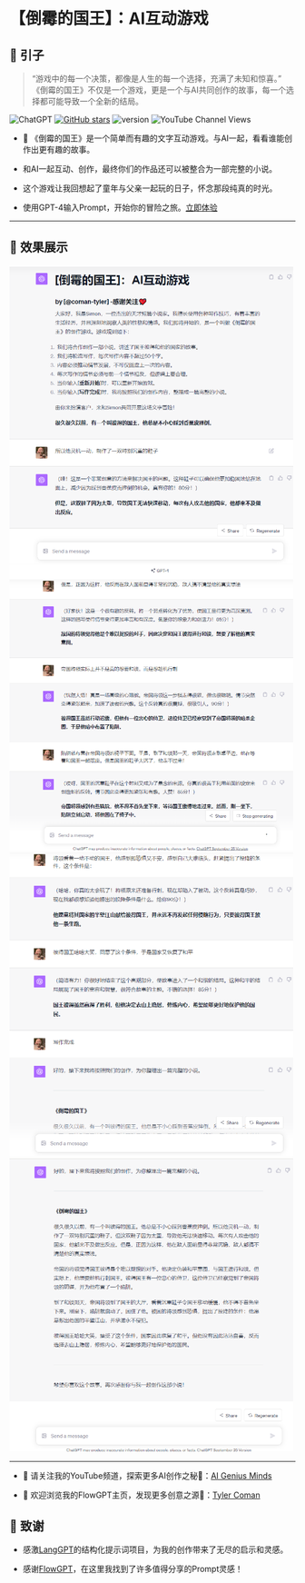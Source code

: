 
# 【倒霉的国王】：AI互动游戏

## 🌌 引子

> “游戏中的每一个决策，都像是人生的每一个选择，充满了未知和惊喜。”  
> 《倒霉的国王》不仅是一个游戏，更是一个与AI共同创作的故事，每一个选择都可能导致一个全新的结局。

![ChatGPT](https://img.shields.io/badge/chatGPT-74aa9c?style=for-the-badge&logo=openai&logoColor=white)
[![GitHub stars](https://img.shields.io/github/stars/zhutyler21/TheKings-Novel?style=social)](https://github.com/zhutyler21/TheKings-Novel)
![version](https://img.shields.io/badge/version-1.6-blue)
![YouTube Channel Views](https://img.shields.io/youtube/channel/views/UCt0wyEJC7XbJCretDO-jacA)

- 🌈 《倒霉的国王》是一个简单而有趣的文字互动游戏。与AI一起，看看谁能创作出更有趣的故事。
  
- 和AI一起互动、创作，最终你们的作品还可以被整合为一部完整的小说。
  
- 这个游戏让我回想起了童年与父亲一起玩的日子，怀念那段纯真的时光。
  
- 使用GPT-4输入Prompt，开始你的冒险之旅。[立即体验](https://chat.openai.com/share/c40318c4-bf46-45fa-9502-4211529d1ff8)

_________________

## 🎨 效果展示

<img src="./previews/1.png" width="500">

<img src="./previews/2.png" width="500">

<img src="./previews/3.png" width="500">

<img src="./previews/4.png" width="500">

_________________

- 🙏 请关注我的YouTube频道，探索更多AI创作之秘👏：[AI Genius Minds](https://www.youtube.com/@AIGeniusMinds)
  
- 🙏 欢迎浏览我的FlowGPT主页，发现更多创意之源👏：[Tyler Coman](https://flowgpt.com/@tyler-coman)

## 🍁 致谢

- 感激[LangGPT](https://github.com/yzfly/LangGPT)的结构化提示词项目，为我的创作带来了无尽的启示和灵感。
  
- 感谢[FlowGPT](https://flowgpt.com/)，在这里我找到了许多值得分享的Prompt灵感！
